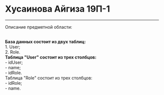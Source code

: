 # Хусаинова Айгиза 19П-1
___

Описание предметной области:

<br/>**База данных состоит из двух таблиц:**
		<br/>1. User;
		<br/>2. Role.
<br/>**Таблица "User" состоит из трех столбцов:**
	<br/> - idUser; 
	<br/> - name;
	<br/> - idRole.
<br/>Таблица "Role" состоит из трех столбцов:
	<br/> - idRole;
	<br/> - name.
